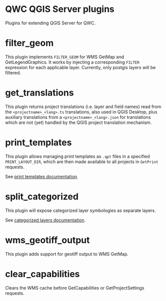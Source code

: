 QWC QGIS Server plugins
=======================

Plugins for extending QGIS Server for QWC.

# filter_geom

This plugin implements `FILTER_GEOM` for WMS GetMap and GetLegendGraphics. It works by injecting a corresponding `FILTER` expression for each applicable layer. Currently, only postgis layers will be filtered.

# get_translations

This plugin returns project translations (i.e. layer and field names) read from the `<projectname>_<lang>.ts` translations, also used in QGIS Desktop, plus auxiliary translations from a `<projectname>_<lang>.json` for translations which are not (yet) handled by the QGIS project translation mechanism.

# print_templates

This plugin allows managing print templates as `.qpt` files in a specified `PRINT_LAYOUT_DIR`, which are then made available to all projects in `GetPrint` requests.

See [print templates documentation](https://qwc-services.github.io/master/topics/Printing/#layout-templates).

# split_categorized

This plugin will expose categorized layer symbologies as separate layers.

See [categorized layers documentation](https://qwc-services.github.io/master/configuration/ThemesConfiguration/#split-categorized-layers).

# wms_geotiff_output

This plugin adds support for geotiff output to WMS GetMap.

# clear_capabilities

Clears the WMS cache before GetCapabilities or GetProjectSettings requests.
